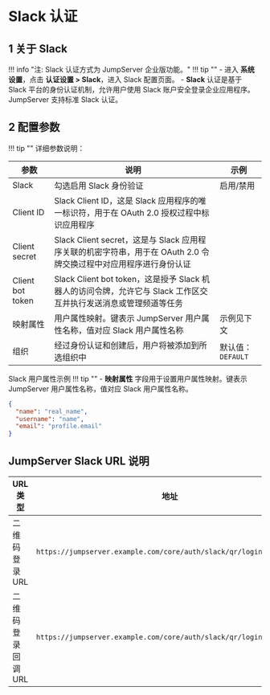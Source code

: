 # Slack 认证

## 1 关于 Slack

!!! info "注: Slack 认证方式为 JumpServer 企业版功能。"
!!! tip ""
    - 进入 **系统设置**，点击 **认证设置 > Slack**，进入 Slack 配置页面。
    - **Slack** 认证是基于 Slack 平台的身份认证机制，允许用户使用 Slack 账户安全登录企业应用程序。JumpServer 支持标准 Slack 认证。

## 2 配置参数

!!! tip ""
    详细参数说明：

| 参数 | 说明 | 示例 |
|------|------|------|
| Slack | 勾选启用 Slack 身份验证 | 启用/禁用 |
| Client ID | Slack Client ID，这是 Slack 应用程序的唯一标识符，用于在 OAuth 2.0 授权过程中标识应用程序 |  |
| Client secret | Slack Client secret，这是与 Slack 应用程序关联的机密字符串，用于在 OAuth 2.0 令牌交换过程中对应用程序进行身份认证 |   |
| Client bot token | Slack Client bot token，这是授予 Slack 机器人的访问令牌，允许它与 Slack 工作区交互并执行发送消息或管理频道等任务 |  |
| 映射属性 | 用户属性映射。键表示 JumpServer 用户属性名称，值对应 Slack 用户属性名称 | 示例见下文 |
| 组织 | 经过身份认证和创建后，用户将被添加到所选组织中 | 默认值：`DEFAULT` |

Slack 用户属性示例
!!! tip ""
    -  **映射属性** 字段用于设置用户属性映射。键表示 JumpServer 用户属性名称，值对应 Slack 用户属性名称。

```json
{
  "name": "real_name",
  "username": "name",
  "email": "profile.email"
}
```

## JumpServer Slack URL 说明

| URL 类型 | 地址 | 说明 |
|----------|------|------|
| 二维码登录 URL | `https://jumpserver.example.com/core/auth/slack/qr/login/` | Slack 二维码登录入口 |
| 二维码登录回调 URL | `https://jumpserver.example.com/core/auth/slack/qr/login/callback/` | 二维码登录成功回调地址 |
